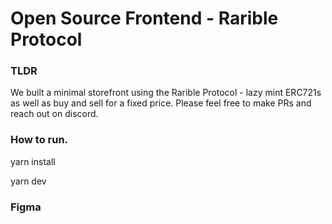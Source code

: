 
# Open Source Frontend - Rarible Protocol

### TLDR

We built a minimal storefront using the Rarible Protocol - lazy mint ERC721s as well as buy and sell for a fixed price. Please feel free to make PRs and reach out on discord.

### How to run.

yarn install

yarn dev

### Figma 
